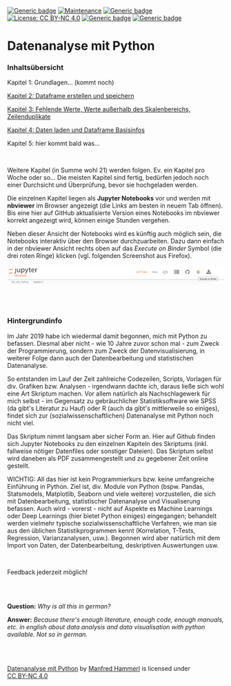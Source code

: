[![Generic badge](https://img.shields.io/badge/Status-Under_Construction-gold.svg)](https://github.com/manfred2020/DA_mit_Python)
[![Maintenance](https://img.shields.io/badge/Maintained-Yes-limegreen.svg)](https://github.com/manfred2020/DA_mit_Python)
[![Generic badge](https://img.shields.io/badge/Chapters_online-3_of_21-lightskyblue.svg)](https://github.com/manfred2020/DA_mit_Python)
[![License: CC BY-NC 4.0](https://img.shields.io/badge/License-CC%20BY--NC%204.0-lightgrey.svg)](https://creativecommons.org/licenses/by-nc/4.0/)
[![Generic badge](https://img.shields.io/badge/©-2019&#8211;2021-black.svg)](https://github.com/manfred2020/DA_mit_Python)
[![Generic badge](https://img.shields.io/badge/nbviewer-A_simple_way_to_share_Jupyter_Notebooks-orange.svg)](https://nbviewer.jupyter.org)


# Datenanalyse mit Python


### Inhaltsübersicht


Kapitel 1: Grundlagen... (kommt noch)

[Kapitel 2: Dataframe erstellen und speichern](https://nbviewer.jupyter.org/github/manfred2020/DA_mit_Python/blob/main/Kapitel%202/2_Dataframe%20erstellen%20und%20speichern.ipynb?flush_cache=true)

[Kapitel 3: Fehlende Werte, Werte außerhalb des Skalenbereichs, Zeilenduplikate](https://nbviewer.jupyter.org/github/manfred2020/DA_mit_Python/blob/main/Kapitel%203/3_Fehlende%20Werte_Werte%20au%C3%9Ferhalb%20des%20Skalenbereichs_Zeilenduplikate.ipynb?flush_cache=true)

[Kapitel 4: Daten laden und Dataframe Basisinfos](https://nbviewer.jupyter.org/github/manfred2020/DA_mit_Python/blob/main/Kapitel%204/4_Daten%20laden%20und%20Dataframe%20Basisinfos.ipynb?flush_cache=true)

Kapitel 5: hier kommt bald was...

<br>

Weitere Kapitel (in Summe wohl 21) werden folgen. Ev. ein Kapitel pro Woche oder so... Die meisten Kapitel sind fertig, bedürfen jedoch noch einer Durchsicht und Überprüfung, bevor sie hochgeladen werden.

Die einzelnen Kapitel liegen als **Jupyter Notebooks** vor und werden mit **nbviewer** im Browser angezeigt (die Links am besten in neuem Tab öffnen). Bis eine hier auf GitHub aktualisierte Version eines Notebooks im nbviewer korrekt angezeigt wird, können einige Stunden vergehen.

Neben dieser Ansicht der Notebooks wird es künftig auch möglich sein, die Notebooks interaktiv über den Browser durchzuarbeiten. Dazu dann einfach in der nbviewer Ansicht rechts oben auf das *Execute on Binder* Symbol (die drei roten Ringe) klicken (vgl. folgenden Screenshot aus Firefox).

![Screenshot nbviewer](binder.png)

<br>
<br>

### Hintergrundinfo
Im Jahr 2019 habe ich wiedermal damit begonnen, mich mit Python zu befassen. Diesmal aber nicht - wie 10 Jahre zuvor schon mal - zum Zweck der Programmierung, sondern zum Zweck der Datenvisualisierung, in weiterer Folge dann auch der Datenbearbeitung und statistischen Datenanalyse.

So entstanden im Lauf der Zeit zahlreiche Codezeilen, Scripts, Vorlagen für div. Grafiken bzw. Analysen - irgendwann dachte ich, daraus ließe sich wohl eine Art Skriptum machen. Vor allem natürlich als Nachschlagewerk für mich selbst - im Gegensatz zu gebräuchlicher Statistiksoftware wie SPSS (da gibt's Literatur zu Hauf) oder R (auch da gibt's mittlerweile so einiges), findet sich zur (sozialwissenschaftlichen) Datenanalyse mit Python noch nicht viel.

Das Skriptum nimmt langsam aber sicher Form an. Hier auf Github finden sich Jupyter Notebooks zu den einzelnen Kapiteln des Skriptums (inkl. fallweise nötiger Datenfiles oder sonstiger Dateien). Das Skriptum selbst wird daneben als PDF zusammengestellt und zu gegebener Zeit online gestellt.

WICHTIG: All das hier ist kein Programmierkurs bzw. keine umfangreiche Einführung in Python. Ziel ist, div. Module von Python (bspw. Pandas, Statsmodels, Matplotlib, Seaborn und viele weitere) vorzustellen, die sich mit Datenbearbeitung, statistischer Datenanalyse und Visualiserung befassen. Auch wird - vorerst - nicht auf Aspekte es Machine Learnings oder Deep Learnings (hier bietet Python einiges) eingegangen; behandelt werden vielmehr typische sozialwissenschaftliche Verfahren, wie man sie aus den üblichen Statistikprogrammen kennt (Korrelation, T-Tests, Regression, Varianzanalysen, usw.). Begonnen wird aber natürlich mit dem Import von Daten, der Datenbearbeitung, deskriptiven Auswertungen usw.

<br>

Feedback jederzeit möglich!

<br>
<br>

**Question:** *Why is all this in german?* 

**Answer:** *Because there's enough literature, enough code, enough manuals, etc. in english about data analysis and data visualisation with python available. Not so in german.*

<br>
<br>

<p xmlns:cc="http://creativecommons.org/ns#" xmlns:dct="http://purl.org/dc/terms/"><a property="dct:title" rel="cc:attributionURL" href="https://github.com/manfred2020/DA_mit_Python">Datenanalyse mit Python</a> by <a rel="cc:attributionURL dct:creator" property="cc:attributionName" href="https://github.com/manfred2020">Manfred Hammerl</a> is licensed under <a href="http://creativecommons.org/licenses/by-nc/4.0/?ref=chooser-v1" target="_blank" rel="license noopener noreferrer" style="display:inline-block;">CC BY-NC 4.0</a></p>
